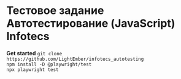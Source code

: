 # Тестовое задание Автотестирование (JavaScript) Infotecs
**Get started**
`git clone https://github.com/LightEmber/infotecs_autotesting`  
`npm install -D @playwright/test`  
`npx playwright test`  
